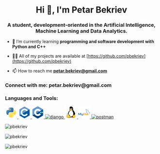 <h1 align="center">Hi 👋, I'm Petar Bekriev</h1>
<h3 align="center">A student, development-oriented in the Artificial Intelligence, Machine Learning and Data Analytics.</h3>

- 🌱 I’m currently learning **programming and software development with Python and C++**

- 👨‍💻 All of my projects are available at [https://github.com/pbekriev](https://github.com/pbekriev)

- 📫 How to reach me **petar.bekriev@gmail.com**

<h3 align="left">Connect with me: petar.bekriev@gmail.com</h3>
<p align="left">
</p>

<h3 align="left">Languages and Tools:</h3>
<p align="left"> 
<a href="https://www.python.org" target="_blank" rel="noreferrer"> <img src="https://raw.githubusercontent.com/devicons/devicon/master/icons/python/python-original.svg" alt="python" width="40" height="40"/> </a>
<a href="https://www.cprogramming.com/" target="_blank" rel="noreferrer"> <img src="https://raw.githubusercontent.com/devicons/devicon/master/icons/c/c-original.svg" alt="c" width="40" height="40"/> </a> 
<a href="https://www.w3schools.com/cpp/" target="_blank" rel="noreferrer"> <img src="https://raw.githubusercontent.com/devicons/devicon/master/icons/cplusplus/cplusplus-original.svg" alt="cplusplus" width="40" height="40"/> </a>
<a href="https://www.djangoproject.com/" target="_blank" rel="noreferrer"> <img src="https://cdn.worldvectorlogo.com/logos/django.svg" alt="django" width="40" height="40"/> </a>
<a href="https://www.linux.org/" target="_blank" rel="noreferrer"> <img src="https://raw.githubusercontent.com/devicons/devicon/master/icons/linux/linux-original.svg" alt="linux" width="40" height="40"/> </a>
<a href="https://www.mysql.com/" target="_blank" rel="noreferrer"> <img src="https://raw.githubusercontent.com/devicons/devicon/master/icons/mysql/mysql-original-wordmark.svg" alt="mysql" width="40" height="40"/> </a>
<a href="https://postman.com" target="_blank" rel="noreferrer"> <img src="https://www.vectorlogo.zone/logos/getpostman/getpostman-icon.svg" alt="postman" width="40" height="40"/> </a> </p>

<p><img align="center" src="https://github-readme-stats.vercel.app/api/top-langs?username=pbekriev&layout=compact&theme=vision-friendly-dark" alt="pbekriev" /></p>

<p><img align="center" src="https://github-readme-stats.vercel.app/api?username=pbekriev&theme=vision-friendly-dark" alt="pbekriev" /></p>

<p><img align="center" src="https://github-readme-streak-stats.herokuapp.com/?user=pbekriev&theme=dark&background=000000" alt="pbekriev" /></p>
